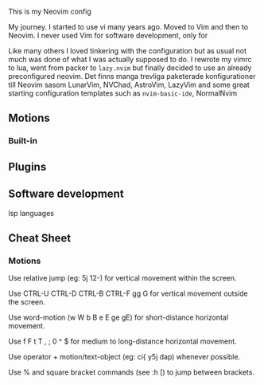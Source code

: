 This is my Neovim config

My journey.
I started to use vi many years ago. Moved to Vim and then to Neovim. I never used Vim for software development, only for 

Like many others I loved tinkering with the configuration but as usual not much was done of what I was actually supposed to do. I rewrote my vimrc to lua, went from packer to `lazy.nvim` but finally decided to use an already preconfigured neovim. Det finns manga trevliga paketerade konfigurationer till Neovim sasom LunarVim, NVChad, AstroVim, LazyVim and some great starting configuration templates such as `nvim-basic-ide`, NormalNvim




## Motions

### Built-in

### 



## Plugins
## Software development
lsp 
languages



## Cheat Sheet

### Motions

Use relative jump (eg: 5j 12-) for vertical movement within the screen.

Use CTRL-U CTRL-D CTRL-B CTRL-F gg G for vertical movement outside the screen.

Use word-motion (w W b B e E ge gE) for short-distance horizontal movement.

Use f F t T , ; 0 ^ $ for medium to long-distance horizontal movement.

Use operator + motion/text-object (eg: ci{ y5j dap) whenever possible.

Use % and square bracket commands (see :h [) to jump between brackets.
